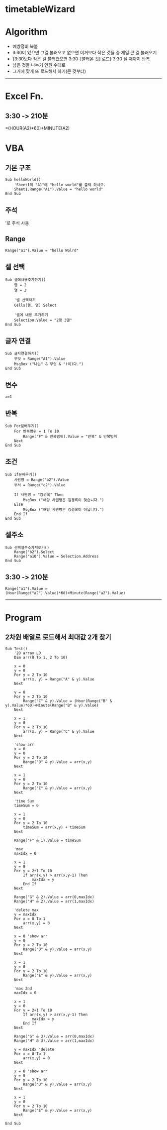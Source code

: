 # timetableWizard

# Algorithm
- 예방정비 복붙
​
- 3:30이 있으면 그걸 불러오고 없으면 이거보다 작은 것들 중 제일 큰 걸 불러오기
​
- {3:30보다 작은 걸 불러왔으면  3:30-[불러온 것] 로드} 3:30 될 때까지 반복
​
- 남은 것들 나누기 인원 수대로
​
- 그거에 맞게 또 로드해서 하기(큰 것부터)

---

# Excel Fn.
## 3:30 -> 210분
=(HOUR(A2)*60)+MINUTE(A2)

# VBA
## 기본 구조
```
Sub helloWorld()
    'Sheet1의 "A1"에 "hello world"를 출력 하시오.
    Sheet1.Range("A1").Value = "hello world"
End Sub
```

## 주석
'로 주석 사용

## Range
`Range("a1").Value = "hello Wolrd"`

## 셀 선택
```
Sub 셀에내용추가하기()
	행 = 2
    열 = 3

    '셀 선택하기
    Cells(행, 열).Select

    '셀에 내용 추가하기
    Selection.Value = "2행 3열"
End Sub
```

## 글자 연결
```
Sub 글자연결하기()
	무엇 = Range("A1").Value
    MsgBox ("나는" & 무엇 & "(이)다.")
End Sub
```

## 변수
`a=1`

## 반복
```
Sub For문배우기()
    For 반복범위 = 1 To 10
        Range("F" & 반복범위).Value = "반복" & 반복범위
    Next
End Sub
```

## 조건
```
Sub if문배우기()
	사원명 = Range("b2").Value
	부서 = Range("c2").Value

	If 사원명 = "김경록" Then
    	MsgBox ("해당 사원명은 김경록이 맞습니다.")
	Else
    	MsgBox ("해당 사원명은 김경록이 아닙니다.")
	End If
End Sub
```

## 셀주소
```
Sub 선택셀주소가져오기()
	Range("b2").Select
	Range("a10").Value = Selection.Address
End Sub
```

## 3:30 -> 210분
`Range("a1").Value = (Hour(Range("a2").Value)*60)+Minute(Range("a2").Value)`

---

# Program
## 2차원 배열로 로드해서 최대값 2개 찾기
```
Sub Test()
	'2D array LD
	Dim arr(0 To 1, 2 To 10)
	
	x = 0
	y = 0
    For y = 2 To 10
        arr(x, y) = Range("A" & y).Value
    Next
    
    y = 0
    For y = 2 To 10
        Range("C" & y).Value = (Hour(Range("B" & y).Value)*60)+Minute(Range("B" & y).Value)
    Next
    
    x = 1
	y = 0
    For y = 2 To 10
        arr(x, y) = Range("C" & y).Value
    Next
    
    'show arr   
    x = 0
	y = 0
    For y = 2 To 10
        Range("D" & y).Value = arr(x,y) 
    Next
    
    x = 1
	y = 0
    For y = 2 To 10
        Range("E" & y).Value = arr(x,y) 
    Next
    
    'time Sum
    timeSum = 0
    
    x = 1
	y = 0 
    For y = 2 To 10
        timeSum = arr(x,y) + timeSum 
    Next
    
    Range("F" & 1).Value = timeSum
    
    'max
    maxIdx = 0
    
    x = 1
	y = 0
    For y = 2+1 To 10
        If arr(x,y) > arr(x,y-1) Then
        	maxIdx = y       	
        End If
    Next
    
    Range("G" & 2).Value = arr(0,maxIdx)
    Range("H" & 2).Value = arr(1,maxIdx)
    
    'delete max
    y = maxIdx
    For x = 0 To 1
    	arr(x,y) = 0
    Next
    
    x = 0 'show arr
	y = 0
    For y = 2 To 10
        Range("D" & y).Value = arr(x,y) 
    Next
    
    x = 1
	y = 0
    For y = 2 To 10
        Range("E" & y).Value = arr(x,y) 
    Next 
    
    'max 2nd
    maxIdx = 0
    
    x = 1
	y = 0
    For y = 2+1 To 10
        If arr(x,y) > arr(x,y-1) Then
        	maxIdx = y       	
        End If
    Next
    
    Range("G" & 3).Value = arr(0,maxIdx)
    Range("H" & 3).Value = arr(1,maxIdx)
       
    y = maxIdx 'delete
    For x = 0 To 1 
    	arr(x,y) = 0
    Next
    
    x = 0 'show arr
	y = 0
    For y = 2 To 10
        Range("D" & y).Value = arr(x,y) 
    Next
    
    x = 1
	y = 0
    For y = 2 To 10
        Range("E" & y).Value = arr(x,y) 
    Next
      
End Sub
```

      





